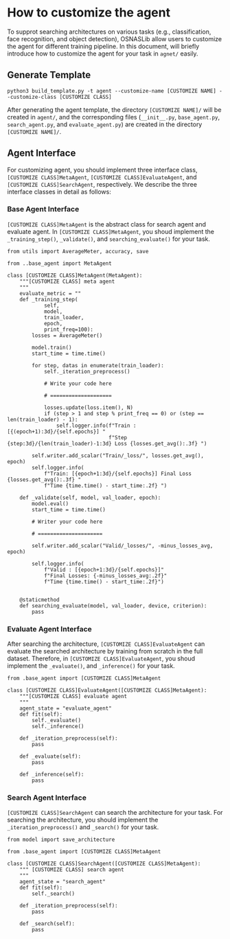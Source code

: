 # How to customize the agent
To supprot searching architectures on various tasks (e.g., classification, face recognition, and object detection), OSNASLib allow users to customize the agent for different training pipeline. In this document, will briefly introduce how to customize the agent for your task in `agnet/` easily.


## Generate Template
```
python3 build_template.py -t agent --customize-name [CUSTOMIZE NAME] --customize-class [CUSTOMIZE CLASS]
```

After generating the agent template, the directory `[CUSTOMIZE NAME]/` will be created in `agent/`, and the corresponding files (`__init__.py`, `base_agent.py`, `search_agent.py`, and `evaluate_agent.py`) are created in the directory `[CUSTOMIZE NAME]/`.


## Agent Interface
For customizing agent, you should implement three interface class, `[CUSTOMIZE CLASS]MetaAgent`, `[CUSTOMIZE CLASS]EvaluateAgent`, and `[CUSTOMIZE CLASS]SearchAgent`, respectively. We describe the three interface classes in detail as follows:

### Base Agent Interface
`[CUSTOMIZE CLASS]MetaAgent` is the abstract class for search agent and evaluate agent. In `[CUSTOMIZE CLASS]MetaAgent`, you shoud implement the `_training_step()`, `_validate()`, and `searching_evaluate()` for your task.

```python3
from utils import AverageMeter, accuracy, save

from ..base_agent import MetaAgent

class [CUSTOMIZE CLASS]MetaAgent(MetaAgent):
    """[CUSTOMIZE CLASS] meta agent
    """
    evaluate_metric = ""
    def _training_step(
            self,
            model,
            train_loader,
            epoch,
            print_freq=100):
        losses = AverageMeter()

        model.train()
        start_time = time.time()

        for step, datas in enumerate(train_loader):
            self._iteration_preprocess()

            # Write your code here

            # ====================

            losses.update(loss.item(), N)
            if (step > 1 and step % print_freq == 0) or (step == len(train_loader) - 1):
                self.logger.info(f"Train : [{(epoch+1):3d}/{self.epochs}] "
                                 f"Step {step:3d}/{len(train_loader)-1:3d} Loss {losses.get_avg():.3f} ")

        self.writer.add_scalar("Train/_loss/", losses.get_avg(), epoch)
        self.logger.info(
            f"Train: [{epoch+1:3d}/{self.epochs}] Final Loss {losses.get_avg():.3f} " 
            f"Time {time.time() - start_time:.2f} ")

    def _validate(self, model, val_loader, epoch):
        model.eval()
        start_time = time.time()

        # Writer your code here

        # =====================

        self.writer.add_scalar("Valid/_losses/", -minus_losses_avg, epoch)

        self.logger.info(
            f"Valid : [{epoch+1:3d}/{self.epochs}]" 
            f"Final Losses: {-minus_losses_avg:.2f}"
            f"Time {time.time() - start_time:.2f}")


    @staticmethod
    def searching_evaluate(model, val_loader, device, criterion):
        pass
```

### Evaluate Agent Interface
After searching the architecture, `[CUSTOMIZE CLASS]EvaluateAgent` can evaluate the searched architecture by training from scratch in the full dataset. Therefore, in `[CUSTOMIZE CLASS]EvaluateAgent`, you shoud implement the `_evaluate()`, and `_inference()` for your task.

```python3
from .base_agent import [CUSTOMIZE CLASS]MetaAgent

class [CUSTOMIZE CLASS]EvaluateAgent([CUSTOMIZE CLASS]MetaAgent):
    """[CUSTOMIZE CLASS] evaluate agent
    """
    agent_state = "evaluate_agent"
    def fit(self):
        self._evaluate()
        self._inference()

    def _iteration_preprocess(self):
        pass

    def _evaluate(self):
        pass

    def _inference(self):
        pass
```

### Search Agent Interface
`[CUSTOMIZE CLASS]SearchAgent` can search the architecture for your task. For searching the architecture, you should implement the `_iteration_preprocess()` and `_search()` for your task.

```python3
from model import save_architecture

from .base_agent import [CUSTOMIZE CLASS]MetaAgent

class [CUSTOMIZE CLASS]SearchAgent([CUSTOMIZE CLASS]MetaAgent):
    """ [CUSTOMIZE CLASS] search agent
    """
    agent_state = "search_agent"
    def fit(self):
        self._search()

    def _iteration_preprocess(self):
        pass

    def _search(self):
        pass
```
